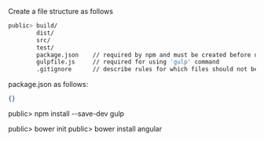 

Create a file structure as follows
```bash
public> build/
        dist/
        src/
        test/
        package.json    // required by npm and must be created before using 'npm install' command
        gulpfile.js     // required for using 'gulp' command 
        .gitignore      // describe rules for which files should not be tracked in git repository
``` 
        
package.json as follows:

```json
{}
```

public> npm install --save-dev gulp

public> bower init
public> bower install angular

